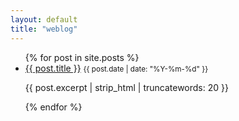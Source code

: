 ```yaml
---
layout: default
title: "weblog"
---
```


<ul class="post-list">
  {% for post in site.posts %}
    <li>
      <a href="{{ post.url }}">{{ post.title }}</a>
      <small>{{ post.date | date: "%Y-%m-%d" }}</small>
      <p>{{ post.excerpt | strip_html | truncatewords: 20 }}</p>
    </li>
  {% endfor %}
</ul>
